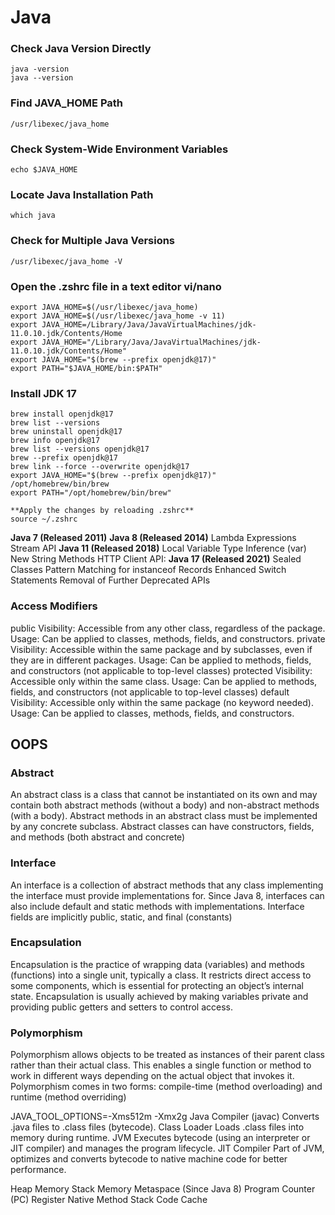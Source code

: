 # Java
### Check Java Version Directly
    java -version
    java --version
### Find JAVA_HOME Path
    /usr/libexec/java_home
### Check System-Wide Environment Variables
    echo $JAVA_HOME
### Locate Java Installation Path
    which java
### Check for Multiple Java Versions
    /usr/libexec/java_home -V
### Open the .zshrc file in a text editor vi/nano
    export JAVA_HOME=$(/usr/libexec/java_home)
    export JAVA_HOME=$(/usr/libexec/java_home -v 11)
    export JAVA_HOME=/Library/Java/JavaVirtualMachines/jdk-11.0.10.jdk/Contents/Home
    export JAVA_HOME="/Library/Java/JavaVirtualMachines/jdk-11.0.10.jdk/Contents/Home"
    export JAVA_HOME="$(brew --prefix openjdk@17)"
    export PATH="$JAVA_HOME/bin:$PATH"


### Install JDK 17
    brew install openjdk@17
    brew list --versions
    brew uninstall openjdk@17
    brew info openjdk@17
    brew list --versions openjdk@17
    brew --prefix openjdk@17
    brew link --force --overwrite openjdk@17
    export JAVA_HOME="$(brew --prefix openjdk@17)"
    /opt/homebrew/bin/brew
    export PATH="/opt/homebrew/bin/brew"

    **Apply the changes by reloading .zshrc**
    source ~/.zshrc

**Java 7 (Released 2011)**
**Java 8 (Released 2014)**
Lambda Expressions
Stream API
**Java 11 (Released 2018)**
Local Variable Type Inference (var)
New String Methods
HTTP Client API:
**Java 17 (Released 2021)**
Sealed Classes
Pattern Matching for instanceof
Records
Enhanced Switch Statements
Removal of Further Deprecated APIs

### Access Modifiers
public
Visibility: Accessible from any other class, regardless of the package.
Usage: Can be applied to classes, methods, fields, and constructors.
private
Visibility: Accessible within the same package and by subclasses, even if they are in different packages.
Usage: Can be applied to methods, fields, and constructors (not applicable to top-level classes)
protected
Visibility: Accessible only within the same class.
Usage: Can be applied to methods, fields, and constructors (not applicable to top-level classes)
default
Visibility: Accessible only within the same package (no keyword needed).
Usage: Can be applied to classes, methods, fields, and constructors.

## OOPS
### Abstract
An abstract class is a class that cannot be instantiated on its own and may contain both abstract methods (without a body) and non-abstract methods (with a body).
Abstract methods in an abstract class must be implemented by any concrete subclass.
Abstract classes can have constructors, fields, and methods (both abstract and concrete)
### Interface
An interface is a collection of abstract methods that any class implementing the interface must provide implementations for.
Since Java 8, interfaces can also include default and static methods with implementations.
Interface fields are implicitly public, static, and final (constants)
### Encapsulation
Encapsulation is the practice of wrapping data (variables) and methods (functions) into a single unit, typically a class. 
It restricts direct access to some components, which is essential for protecting an object’s internal state. 
Encapsulation is usually achieved by making variables private and providing public getters and setters to control access.
### Polymorphism
Polymorphism allows objects to be treated as instances of their parent class rather than their actual class. 
This enables a single function or method to work in different ways depending on the actual object that invokes it. 
Polymorphism comes in two forms: compile-time (method overloading) and runtime (method overriding)

JAVA_TOOL_OPTIONS=-Xms512m -Xmx2g
Java Compiler (javac)	Converts .java files to .class files (bytecode).
Class Loader	Loads .class files into memory during runtime.
JVM	Executes bytecode (using an interpreter or JIT compiler) and manages the program lifecycle.
JIT Compiler	Part of JVM, optimizes and converts bytecode to native machine code for better performance.

Heap Memory
Stack Memory
Metaspace (Since Java 8)
Program Counter (PC) Register
Native Method Stack
Code Cache


